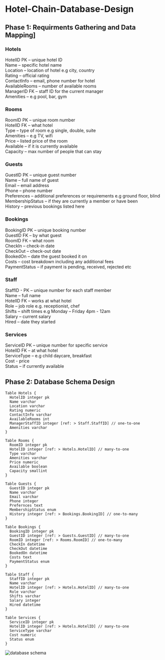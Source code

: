 # Hotel-Chain-Database-Design

## Phase 1: Requirments Gathering and Data Mapping]

### Hotels
HotelID PK – unique hotel ID \
Name – specific hotel name \
Location – location of hotel e.g city, country \
Rating – official rating \
ContactInfo – email, phone number for hotel \
AvailableRooms – number of available rooms \
ManagerID FK – staff ID for the current manager \
Amenities – e.g pool, bar, gym

### Rooms
RoomID PK – unique room number \
HotelID FK – what hotel  \
Type – type of room e.g single, double, suite \
Amenities – e.g TV, wifi \
Price – listed price of the room \
Available – if it is currently available \
Capacity – max number of people that can stay 

### Guests
GuestID PK – unique guest number \
Name – full name of guest \
Email – email address \
Phone – phone number \
Preferences – additional preferences or requirements e.g ground floor, blind \
MembershipStatus – if they are currently a member or have been \
History – previous bookings listed here

### Bookings
BookingID PK – unique booking number \
GuestID FK – by what guest \
RoomID FK – what room \
CheckIn – check-in date \
CheckOut – check-out date \
BookedOn – date the guest booked it on \
Costs – cost breakdown including any additional fees \
PaymentStatus – if payment is pending, received, rejected etc

### Staff
StaffID - PK – unique number for each staff member \
Name – full name \
HotelID FK – works at what hotel \
Role – job role e.g. receptionist, chef \
Shifts – shift times e.g Monday – Friday 4pm - 12am \
Salary – current salary \
Hired – date they started

### Services
ServiceID PK – unique number for specific service \
HotelID FK – at what hotel \
ServiceType – e.g child daycare, breakfast \
Cost - price \
Status – if currently available

## Phase 2: Database Schema Design
```
Table Hotels {
  HotelID integer pk
  Name varchar 
  Location varchar
  Rating numeric
  ContactInfo varchar
  AvailableRooms int
  ManagerStaffID integer [ref: > Staff.StaffID] // one-to-one
  Amenities varchar
}

Table Rooms {
  RoomID integer pk
  HotelID integer [ref: > Hotels.HotelID] // many-to-one
  Type varchar
  Amenities varchar
  Price numeric
  Available boolean
  Capacity smallint
}

Table Guests {
  GuestID integer pk
  Name varchar
  Email varchar
  Phone integer
  Prefernces text
  MembershipStatus enum
  History integer [ref: > Bookings.BookingID] // one-to-many
}

Table Bookings {
  BookingID integer pk
  GuestID integer [ref: > Guests.GuestID] // many-to-one
  RoomID integer [ref: > Rooms.RoomID] // one-to-many
  CheckIn datetime 
  CheckOut datetime
  BookedOn datetime
  Costs text
  PaymentStatus enum
}

Table Staff {
  StaffID integer pk
  Name varchar
  HotelID integer [ref: > Hotels.HotelID] // many-to-one
  Role varchar
  Shifts varchar
  Salary integer
  Hired datetime
}

Table Services {
  ServiceID integer pk
  HotelID integer [ref: > Hotels.HotelID] // many-to-one
  ServiceType varchar
  Cost numeric
  Status enum
}
```

![database schema](/images/database%schema.png)
